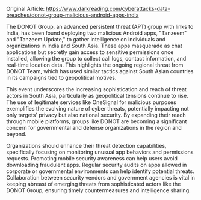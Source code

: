 Original Article: https://www.darkreading.com/cyberattacks-data-breaches/donot-group-malicious-android-apps-india

The DONOT Group, an advanced persistent threat (APT) group with links to India, has been found deploying two malicious Android apps, "Tanzeem" and "Tanzeem Update," to gather intelligence on individuals and organizations in India and South Asia. These apps masquerade as chat applications but secretly gain access to sensitive permissions once installed, allowing the group to collect call logs, contact information, and real-time location data. This highlights the ongoing regional threat from DONOT Team, which has used similar tactics against South Asian countries in its campaigns tied to geopolitical motives.

This event underscores the increasing sophistication and reach of threat actors in South Asia, particularly as geopolitical tensions continue to rise. The use of legitimate services like OneSignal for malicious purposes exemplifies the evolving nature of cyber threats, potentially impacting not only targets' privacy but also national security. By expanding their reach through mobile platforms, groups like DONOT are becoming a significant concern for governmental and defense organizations in the region and beyond.

Organizations should enhance their threat detection capabilities, specifically focusing on monitoring unusual app behaviors and permissions requests. Promoting mobile security awareness can help users avoid downloading fraudulent apps. Regular security audits on apps allowed in corporate or governmental environments can help identify potential threats. Collaboration between security vendors and government agencies is vital in keeping abreast of emerging threats from sophisticated actors like the DONOT Group, ensuring timely countermeasures and intelligence sharing.